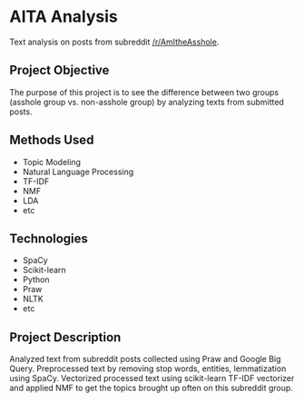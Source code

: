 # AITA Analysis
Text analysis on posts from subreddit [/r/AmItheAsshole](https://www.reddit.com/r/AmItheAsshole/). 
## Project Objective
The purpose of this project is to see the difference between two groups (asshole group vs. non-asshole group) by analyzing texts from submitted posts.

## Methods Used
* Topic Modeling
* Natural Language Processing
* TF-IDF
* NMF
* LDA
* etc

## Technologies
* SpaCy
* Scikit-learn
* Python
* Praw
* NLTK
* etc

## Project Description
Analyzed text from subreddit posts collected using Praw and Google Big Query. Preprocessed text by removing stop words, entities, lemmatization using SpaCy. Vectorized processed text using scikit-learn TF-IDF vectorizer and applied NMF to get the topics brought up often on this subreddit group.
